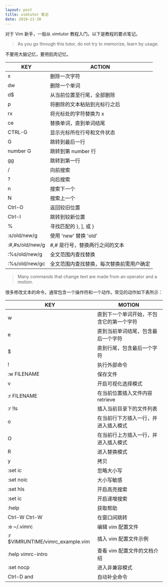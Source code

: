 ```yaml
---
layout: post
title: vimtutor 笔记
date: 2019-11-30
---
```


对于 Vim 新手，一般从 vimtutor 教程入门。以下是教程的要点笔记。


> As you go through this tutor, do not try to memorize, learn by usage.

不要用大脑记忆，要用肌肉记忆。

| KEY | ACTION |
| --- | --- |
| x | 删除一次字符 |
| dw | 删除一个单词 |
| d$ | 从当前位置至行尾，全部删除 |
| p | 将删除的文本粘贴到光标行之后 |
| rx | 将光标处的字符替换为 x |
| ce | 替换单词，直到单词结尾 |
| CTRL-G | 显示光标所在行号和文件状态 |
| G | 跳转到最后一行 |
| number G | 跳转到第 number 行 |
| gg | 跳转到第一行 |
| / | 向前搜索 |
| ? | 向后搜索 |
| n | 搜索下一个 |
| N | 搜索上一个 |
| Ctrl-O | 返回较旧位置 |
| Ctrl-I | 跳转到较新位置 |
| % | 寻找匹配的 ), ], 或 } |
| :s/old/new/g | 使用 'new' 替换 'old' |
| :#,#s/old/new/g | #,# 是行号，替换两行之间的文本 |
| :%s/old/new/g | 全文范围内查找替换 |
| :%s/old/new/gc | 全文范围内查找替换，每次替换前需用户确定 |

> Many commands that change text are made from an operator and a motion.

很多修改文本的命令，通常包含一个操作符和一个动作。常见的动作如下表所示：

| KEY | MOTION |
| --- | --- |
| w | 直到下一个单词开始，不包含它的第一个字符 |
| e | 直到当前单词结尾，包含最后一个字符 |
| $ | 直到行尾，包含最后一个字符 |
| !<cmd> | 执行外部命令 |
| :w FILENAME | 保存文件 |
| v | 开启可视化选择模式 |
| :r FILENAME | 在当前位置插入文件内容 retrieve |
| :r !ls | 插入当前目录下的文件列表 |
| o | 在当前行下方插入一行，并进入插入模式 |
| O | 在当前行上方插入一行，并进入插入模式 |
| R | 进入替换模式 |
| y | 拷贝 |
| :set ic | 忽略大小写 |
| :set noic | 大小写敏感 |
| :set hls | 开启高亮搜索 |
| :set ic | 开启递增搜索 |
| :help | 获取帮助 |
| Ctrl-W Ctrl-W | 在窗口间跳转 |
| :e ~/.vimrc | 编辑 vim 配置文件 |
| :r $VIMRUNTIME/vimrc_example.vim | 插入 vim 配置文件示例 |
| :help vimrc-intro | 查看 vim 配置文件的文档介绍 |
| :set nocp | 进入非兼容模式 |
| Ctrl-D and <TAB> | 自动补全命令 |
